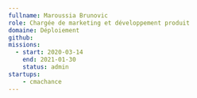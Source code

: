 ```yaml
---
fullname: Maroussia Brunovic
role: Chargée de marketing et développement produit 
domaine: Déploiement
github: 
missions:
  - start: 2020-03-14
    end: 2021-01-30
    status: admin 
startups:
    - cmachance
---
```

